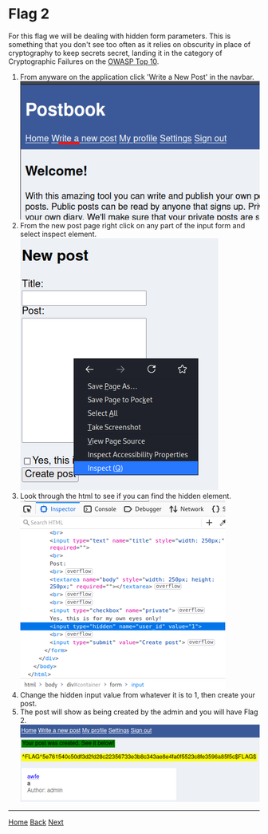 # Flag 2
For this flag we will be dealing with hidden form parameters. This is something that you don't see too often as it relies on obscurity in place of cryptography to keep secrets secret, landing it in the category of Cryptographic Failures on the [OWASP Top 10](https://owasp.org/www-project-top-ten/).

1. From anyware on the application click 'Write a New Post' in the navbar. 
![Nav](./static/2_1.png)
2. From the new post page right click on any part of the input form and select inspect element.
![RightClick](./static/2_2.png)
3. Look through the html to see if you can find the hidden element.  
![hidden](./static/2_3.png)
4. Change the hidden input value from whatever it is to 1, then create your post.
5. The post will show as being created by the admin and you will have Flag 2. 
![Flag](./static/2_Flag.png)

---
[Home](./Start.MD) [Back](./Flag1.md) [Next](./Flag3.md)
